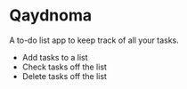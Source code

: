 # Qaydnoma 

A to-do list app to keep track of all your tasks.

* Add tasks to a list
* Check tasks off the list
* Delete tasks off the list



